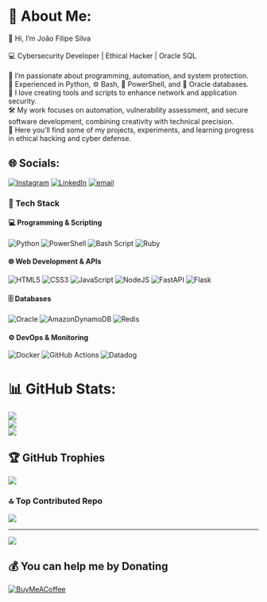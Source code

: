 # 💫 About Me:
👋 Hi, I’m João Filipe Silva<br><br>💻 Cybersecurity Developer | Ethical Hacker | Oracle SQL<br><br>🔐 I’m passionate about programming, automation, and system protection.<br>🐍 Experienced in Python, ⚙️ Bash, 💠 PowerShell, and 🧩 Oracle databases.<br>💜 I love creating tools and scripts to enhance network and application security.<br>🛠️ My work focuses on automation, vulnerability assessment, and secure software development, combining creativity with technical precision.<br>🚀 Here you’ll find some of my projects, experiments, and learning progress in ethical hacking and cyber defense.


## 🌐 Socials:
[![Instagram](https://img.shields.io/badge/Instagram-%23E4405F.svg?logo=Instagram&logoColor=white)](https://instagram.com/_.joaof_swty_cyber._) [![LinkedIn](https://img.shields.io/badge/LinkedIn-%230077B5.svg?logo=linkedin&logoColor=white)](https://linkedin.com/in/joaofilipesilvawty) [![email](https://img.shields.io/badge/Email-D14836?logo=gmail&logoColor=white)](mailto:joaofilipesilvawty.work@gmail.com) 

### 🧰 Tech Stack

#### 💻 Programming & Scripting
![Python](https://img.shields.io/badge/python-3670A0?style=for-the-badge&logo=python&logoColor=ffdd54)
![PowerShell](https://img.shields.io/badge/PowerShell-%235391FE.svg?style=for-the-badge&logo=powershell&logoColor=white)
![Bash Script](https://img.shields.io/badge/bash_script-%23121011.svg?style=for-the-badge&logo=gnu-bash&logoColor=white)
![Ruby](https://img.shields.io/badge/ruby-%23CC342D.svg?style=for-the-badge&logo=ruby&logoColor=white)

#### 🌐 Web Development & APIs
![HTML5](https://img.shields.io/badge/html5-%23E34F26.svg?style=for-the-badge&logo=html5&logoColor=white)
![CSS3](https://img.shields.io/badge/css3-%231572B6.svg?style=for-the-badge&logo=css3&logoColor=white)
![JavaScript](https://img.shields.io/badge/javascript-%23323330.svg?style=for-the-badge&logo=javascript&logoColor=%23F7DF1E)
![NodeJS](https://img.shields.io/badge/node.js-6DA55F?style=for-the-badge&logo=node.js&logoColor=white)
![FastAPI](https://img.shields.io/badge/FastAPI-005571?style=for-the-badge&logo=fastapi)
![Flask](https://img.shields.io/badge/flask-%23000.svg?style=for-the-badge&logo=flask&logoColor=white)

#### 🗄️ Databases
![Oracle](https://img.shields.io/badge/Oracle-F80000?style=for-the-badge&logo=oracle&logoColor=white)
![AmazonDynamoDB](https://img.shields.io/badge/Amazon%20DynamoDB-4053D6?style=for-the-badge&logo=Amazon%20DynamoDB&logoColor=white)
![Redis](https://img.shields.io/badge/redis-%23DD0031.svg?style=for-the-badge&logo=redis&logoColor=white)

#### ⚙️ DevOps & Monitoring
![Docker](https://img.shields.io/badge/docker-%230db7ed.svg?style=for-the-badge&logo=docker&logoColor=white)
![GitHub Actions](https://img.shields.io/badge/github%20actions-%232671E5.svg?style=for-the-badge&logo=githubactions&logoColor=white)
![Datadog](https://img.shields.io/badge/datadog-%23632CA6.svg?style=for-the-badge&logo=datadog&logoColor=white)
# 📊 GitHub Stats:
![](https://github-readme-stats.vercel.app/api?username=joaofilipesilvawty&theme=aura&hide_border=false&include_all_commits=true&count_private=true)<br/>
![](https://nirzak-streak-stats.vercel.app/?user=joaofilipesilvawty&theme=aura&hide_border=false)<br/>
![](https://github-readme-stats.vercel.app/api/top-langs/?username=joaofilipesilvawty&theme=aura&hide_border=false&include_all_commits=true&count_private=true&layout=compact)

## 🏆 GitHub Trophies
![](https://github-profile-trophy.vercel.app/?username=joaofilipesilvawty&theme=radical&no-frame=false&no-bg=true&margin-w=4)

### 🔝 Top Contributed Repo
![](https://github-contributor-stats.vercel.app/api?username=joaofilipesilvawty&limit=5&theme=dark&combine_all_yearly_contributions=true)

---
[![](https://visitcount.itsvg.in/api?id=joaofilipesilvawty&icon=0&color=0)](https://visitcount.itsvg.in)

  ## 💰 You can help me by Donating
  [![BuyMeACoffee](https://img.shields.io/badge/Buy%20Me%20a%20Coffee-ffdd00?style=for-the-badge&logo=buy-me-a-coffee&logoColor=black)](https://buymeacoffee.com/_.joaof_swty_cyber._) 

  
<!-- Proudly created with GPRM ( https://gprm.itsvg.in ) -->
